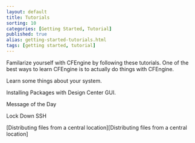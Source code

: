 ```yaml
---
layout: default
title: Tutorials
sorting: 10
categories: [Getting Started, Tutorial]
published: true
alias: getting-started-tutorials.html
tags: [getting started, tutorial]
---
```


Familarize yourself with CFEngine by following these tutorials. One of the best
ways to learn CFEngine is to actually do things with CFEngine.

Learn some things about your system.

Installing Packages with Design Center GUI.

Message of the Day

Lock Down SSH

[Distributing files from a central location][Distributing files from a central location]
